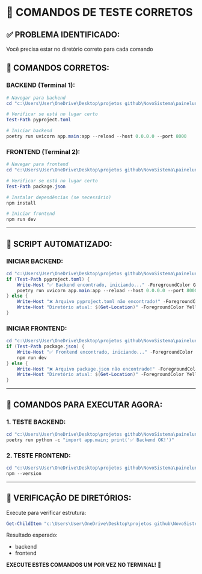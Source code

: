 # 🧪 COMANDOS DE TESTE CORRETOS

## ✅ PROBLEMA IDENTIFICADO:

Você precisa estar no diretório correto para cada comando

## 🎯 COMANDOS CORRETOS:

### BACKEND (Terminal 1):

```powershell
# Navegar para backend
cd "c:\Users\User\OneDrive\Desktop\projetos github\NovoSistema\paineluniversal\backend"

# Verificar se está no lugar certo
Test-Path pyproject.toml

# Iniciar backend
poetry run uvicorn app.main:app --reload --host 0.0.0.0 --port 8000
```

### FRONTEND (Terminal 2):

```powershell
# Navegar para frontend
cd "c:\Users\User\OneDrive\Desktop\projetos github\NovoSistema\paineluniversal\frontend"

# Verificar se está no lugar certo
Test-Path package.json

# Instalar dependências (se necessário)
npm install

# Iniciar frontend
npm run dev
```

---

## 🔧 SCRIPT AUTOMATIZADO:

### INICIAR BACKEND:

```powershell
cd "c:\Users\User\OneDrive\Desktop\projetos github\NovoSistema\paineluniversal\backend"
if (Test-Path pyproject.toml) {
    Write-Host "✅ Backend encontrado, iniciando..." -ForegroundColor Green
    poetry run uvicorn app.main:app --reload --host 0.0.0.0 --port 8000
} else {
    Write-Host "❌ Arquivo pyproject.toml não encontrado!" -ForegroundColor Red
    Write-Host "Diretório atual: $(Get-Location)" -ForegroundColor Yellow
}
```

### INICIAR FRONTEND:

```powershell
cd "c:\Users\User\OneDrive\Desktop\projetos github\NovoSistema\paineluniversal\frontend"
if (Test-Path package.json) {
    Write-Host "✅ Frontend encontrado, iniciando..." -ForegroundColor Green
    npm run dev
} else {
    Write-Host "❌ Arquivo package.json não encontrado!" -ForegroundColor Red
    Write-Host "Diretório atual: $(Get-Location)" -ForegroundColor Yellow
}
```

---

## 🚀 COMANDOS PARA EXECUTAR AGORA:

### 1. TESTE BACKEND:

```powershell
cd "c:\Users\User\OneDrive\Desktop\projetos github\NovoSistema\paineluniversal\backend"
poetry run python -c "import app.main; print('✅ Backend OK!')"
```

### 2. TESTE FRONTEND:

```powershell
cd "c:\Users\User\OneDrive\Desktop\projetos github\NovoSistema\paineluniversal\frontend"
npm --version
```

---

## 📍 VERIFICAÇÃO DE DIRETÓRIOS:

Execute para verificar estrutura:

```powershell
Get-ChildItem "c:\Users\User\OneDrive\Desktop\projetos github\NovoSistema\paineluniversal" -Name
```

Resultado esperado:

- backend
- frontend

**EXECUTE ESTES COMANDOS UM POR VEZ NO TERMINAL!** 🎯
